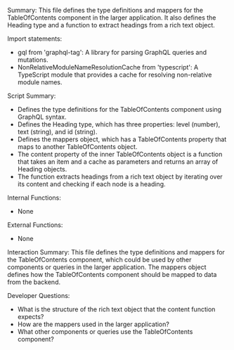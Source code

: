 Summary:
This file defines the type definitions and mappers for the TableOfContents component in the larger application. It also defines the Heading type and a function to extract headings from a rich text object.

Import statements:
- gql from 'graphql-tag': A library for parsing GraphQL queries and mutations.
- NonRelativeModuleNameResolutionCache from 'typescript': A TypeScript module that provides a cache for resolving non-relative module names.

Script Summary:
- Defines the type definitions for the TableOfContents component using GraphQL syntax.
- Defines the Heading type, which has three properties: level (number), text (string), and id (string).
- Defines the mappers object, which has a TableOfContents property that maps to another TableOfContents object.
- The content property of the inner TableOfContents object is a function that takes an item and a cache as parameters and returns an array of Heading objects.
- The function extracts headings from a rich text object by iterating over its content and checking if each node is a heading.

Internal Functions:
- None

External Functions:
- None

Interaction Summary:
This file defines the type definitions and mappers for the TableOfContents component, which could be used by other components or queries in the larger application. The mappers object defines how the TableOfContents component should be mapped to data from the backend.

Developer Questions:
- What is the structure of the rich text object that the content function expects?
- How are the mappers used in the larger application?
- What other components or queries use the TableOfContents component?
